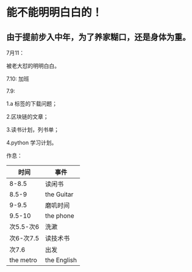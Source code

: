 # 能不能明明白白的！

## 由于提前步入中年，为了养家糊口，还是身体为重。
7月11：

被老大怼的明明白白。

7.10:
  加班
  
7.9:

  1.a 标签的下载问题；
  
  2.区块链的文章；
  
  3.读书计划，列书单；
  
  4.python 学习计划。
  
  作息：
  
  |时间|事件|
  |----|----|
  |8-8.5|读闲书|
  |8.5-9|the Guitar|
  |9-9.5|磨叽时间|
  |9.5-10|the phone|
  |次5.5-次6|洗漱|
  |次6-次7.5|读技术书|
  |次7.6|出发|
  |the metro|the English|
